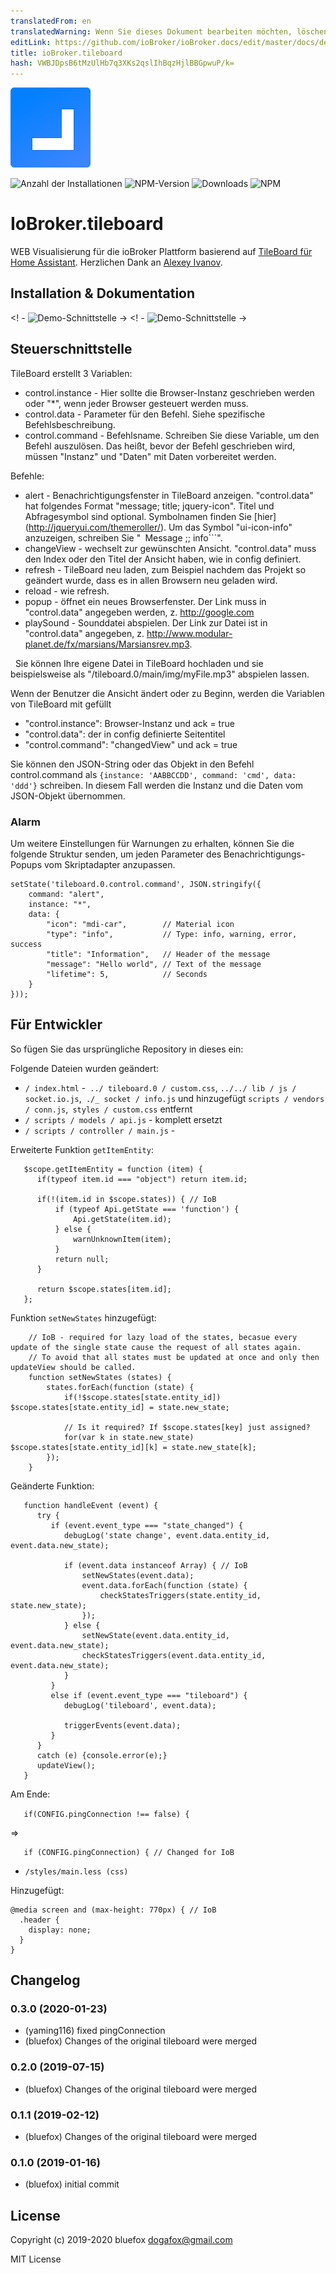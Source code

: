 ```yaml
---
translatedFrom: en
translatedWarning: Wenn Sie dieses Dokument bearbeiten möchten, löschen Sie bitte das Feld "translationsFrom". Andernfalls wird dieses Dokument automatisch erneut übersetzt
editLink: https://github.com/ioBroker/ioBroker.docs/edit/master/docs/de/adapterref/iobroker.tileboard/README.md
title: ioBroker.tileboard
hash: VWBJDpsB6tMzUlHb7q3XKs2qslIhBqzHjlBBGpwuP/k=
---
```

![Logo](../../../en/adapterref/iobroker.tileboard/admin/tileboard.png)

![Anzahl der Installationen](http://iobroker.live/badges/tileboard-stable.svg)
![NPM-Version](http://img.shields.io/npm/v/iobroker.tileboard.svg)
![Downloads](https://img.shields.io/npm/dm/iobroker.tileboard.svg)
![NPM](https://nodei.co/npm/iobroker.tileboard.png?downloads=true)

# IoBroker.tileboard
WEB Visualisierung für die ioBroker Plattform basierend auf [TileBoard für Home Assistant](https://github.com/resoai/TileBoard).
Herzlichen Dank an [Alexey Ivanov](https://github.com/resoai).

## Installation & Dokumentation
<! - ![Demo-Schnittstelle](images/user0.png) -> <! - ![Demo-Schnittstelle](../../../en/adapterref/iobroker.tileboard/images/user7.png) ->

## Steuerschnittstelle
TileBoard erstellt 3 Variablen:

- control.instance - Hier sollte die Browser-Instanz geschrieben werden oder "*", wenn jeder Browser gesteuert werden muss.
- control.data - Parameter für den Befehl. Siehe spezifische Befehlsbeschreibung.
- control.command - Befehlsname. Schreiben Sie diese Variable, um den Befehl auszulösen. Das heißt, bevor der Befehl geschrieben wird, müssen "Instanz" und "Daten" mit Daten vorbereitet werden.

Befehle:

* alert - Benachrichtigungsfenster in TileBoard anzeigen. "control.data" hat folgendes Format "message; title; jquery-icon". Titel und Abfragesymbol sind optional. Symbolnamen finden Sie [hier] (http://jqueryui.com/themeroller/). Um das Symbol "ui-icon-info" anzuzeigen, schreiben Sie "` `Message ;; info```".
* changeView - wechselt zur gewünschten Ansicht. "control.data" muss den Index oder den Titel der Ansicht haben, wie in config definiert.
* refresh - TileBoard neu laden, zum Beispiel nachdem das Projekt so geändert wurde, dass es in allen Browsern neu geladen wird.
* reload - wie refresh.
* popup - öffnet ein neues Browserfenster. Der Link muss in "control.data" angegeben werden, z. http://google.com
* playSound - Sounddatei abspielen. Der Link zur Datei ist in "control.data" angegeben, z. http://www.modular-planet.de/fx/marsians/Marsiansrev.mp3.

  Sie können Ihre eigene Datei in TileBoard hochladen und sie beispielsweise als "/tileboard.0/main/img/myFile.mp3" abspielen lassen.

Wenn der Benutzer die Ansicht ändert oder zu Beginn, werden die Variablen von TileBoard mit gefüllt

- "control.instance": Browser-Instanz und ack = true
- "control.data": der in config definierte Seitentitel
- "control.command": "changedView" und ack = true

Sie können den JSON-String oder das Objekt in den Befehl control.command als ```{instance: 'AABBCCDD', command: 'cmd', data: 'ddd'}``` schreiben. In diesem Fall werden die Instanz und die Daten vom JSON-Objekt übernommen.

### Alarm
Um weitere Einstellungen für Warnungen zu erhalten, können Sie die folgende Struktur senden, um jeden Parameter des Benachrichtigungs-Popups vom Skriptadapter anzupassen.

```
setState('tileboard.0.control.command', JSON.stringify({
    command: "alert",
    instance: "*",
    data: {
        "icon": "mdi-car",        // Material icon
        "type": "info",           // Type: info, warning, error, success
        "title": "Information",   // Header of the message
        "message": "Hello world", // Text of the message
        "lifetime": 5,            // Seconds
    }
}));
```

## Für Entwickler
So fügen Sie das ursprüngliche Repository in dieses ein:

Folgende Dateien wurden geändert:

- `/ index.html` -` ../ tileboard.0 / custom.css`, `../../ lib / js / socket.io.js`,` ./_ socket / info.js` und hinzugefügt `scripts / vendors / conn.js`,` styles / custom.css` entfernt
- `/ scripts / models / api.js` - komplett ersetzt
- `/ scripts / controller / main.js` -

Erweiterte Funktion `getItemEntity`:

```
   $scope.getItemEntity = function (item) {
      if(typeof item.id === "object") return item.id;

      if(!(item.id in $scope.states)) { // IoB
          if (typeof Api.getState === 'function') {
              Api.getState(item.id);
          } else {
              warnUnknownItem(item);
          }
          return null;
      }

      return $scope.states[item.id];
   };
```

Funktion `setNewStates` hinzugefügt:

```
    // IoB - required for lazy load of the states, becasue every update of the single state cause the request of all states again.
    // To avoid that all states must be updated at once and only then updateView should be called.
    function setNewStates (states) {
        states.forEach(function (state) {
            if(!$scope.states[state.entity_id]) $scope.states[state.entity_id] = state.new_state;

            // Is it required? If $scope.states[key] just assigned?
            for(var k in state.new_state) $scope.states[state.entity_id][k] = state.new_state[k];
        });
    }
```

Geänderte Funktion:

```
   function handleEvent (event) {
      try {
         if (event.event_type === "state_changed") {
            debugLog('state change', event.data.entity_id, event.data.new_state);

            if (event.data instanceof Array) { // IoB
                setNewStates(event.data);
                event.data.forEach(function (state) {
                    checkStatesTriggers(state.entity_id, state.new_state);
                });
            } else {
                setNewState(event.data.entity_id, event.data.new_state);
                checkStatesTriggers(event.data.entity_id, event.data.new_state);
            }
         }
         else if (event.event_type === "tileboard") {
            debugLog('tileboard', event.data);

            triggerEvents(event.data);
         }
      }
      catch (e) {console.error(e);}
      updateView();
   }
```

Am Ende:

```   if(CONFIG.pingConnection !== false) {```

=>

```
   if (CONFIG.pingConnection) { // Changed for IoB
```

- `/styles/main.less (css)`

Hinzugefügt:

```
@media screen and (max-height: 770px) { // IoB
  .header {
    display: none;
  }
}
```

## Changelog
### 0.3.0 (2020-01-23)
* (yaming116) fixed pingConnection
* (bluefox) Changes of the original tileboard were merged

### 0.2.0 (2019-07-15)
* (bluefox) Changes of the original tileboard were merged

### 0.1.1 (2019-02-12)
* (bluefox) Changes of the original tileboard were merged

### 0.1.0 (2019-01-16)
* (bluefox) initial commit

## License
Copyright (c) 2019-2020 bluefox <dogafox@gmail.com>
 
MIT License